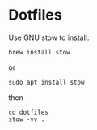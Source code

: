 Dotfiles
========

Use GNU stow to install:

```
brew install stow
```

or

```
sudo apt install stow
```

then

```
cd dotfiles
stow -vv .
```
